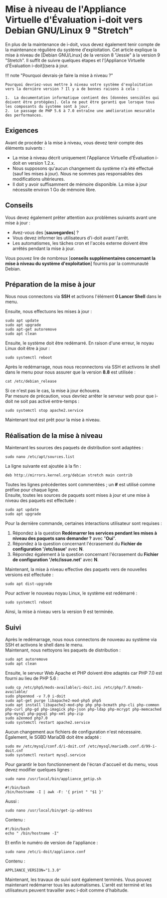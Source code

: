 # Mise à niveau de l'Appliance Virtuelle d'Évaluation i-doit vers Debian GNU/Linux 9 "Stretch" 

En plus de la maintenance de i-doit, vous devez également tenir compte de la maintenance régulière du système d'exploitation. Cet article explique la mise à niveau de [Debian GNU/Linux] de la version 8 "Jessie" à la version 9 "Stretch". Il suffit de suivre quelques étapes et l'[Appliance Virtuelle d'Évaluation i-doit](sera à jour.

!!! note "Pourquoi devrais-je faire la mise à niveau ?"

    Pourquoi devriez-vous mettre à niveau votre système d'exploitation vers la dernière version ? Il y a de bonnes raisons à cela :

    1.  La documentation informatique contient des [données sensibles qui doivent être protégées]. Cela ne peut être garanti que lorsque tous les composants du système sont à jour.
    2.  Le passage de PHP 5.6 à 7.0 entraîne une amélioration mesurable des performances.

## Exigences 

Avant de procéder à la mise à niveau, vous devez tenir compte des éléments suivants :

-   La mise à niveau décrit uniquement l'Appliance Virtuelle d'Évaluation i-doit en version 1.2.x.
-   Nous supposons qu'aucun changement du système n'a été effectué (sauf les mises à jour). Nous ne sommes pas responsables des modifications ultérieures.
-   Il doit y avoir suffisamment de mémoire disponible. La mise à jour nécessite environ 1 Go de mémoire libre.



## Conseils 

Vous devez également prêter attention aux problèmes suivants avant une mise à jour :

-   Avez-vous des [**sauvegardes**] ?
-   Vous devez informer les utilisateurs d'i-doit avant l'arrêt.
-   Les automatismes, les tâches cron et l'accès externe doivent être arrêtés pendant la mise à jour.

Vous pouvez lire de nombreux [**conseils supplémentaires concernant la mise à niveau du système d'exploitation**] fournis par la communauté Debian.

## Préparation de la mise à jour 

Nous nous connectons via **SSH** et activons l'élément **0 Lancer Shell** dans le menu.

Ensuite, nous effectuons les mises à jour :

```shell
sudo apt update
sudo apt upgrade
sudo apt-get autoremove
sudo apt clean
```

Ensuite, le système doit être redémarré. En raison d'une erreur, le noyau Linux doit être à jour :

```shell
sudo systemctl reboot
```

Après le redémarrage, nous nous reconnectons via SSH et activons le shell dans le menu pour nous assurer que la version **8.8** est utilisée :

```shell
cat /etc/debian_release
```

Si ce n'est pas le cas, la mise à jour échouera.<br>
Par mesure de précaution, vous devriez arrêter le serveur web pour que i-doit ne soit pas activé entre-temps :

```shell
sudo systemctl stop apache2.service
```

Maintenant tout est prêt pour la mise à niveau.

## Réalisation de la mise à niveau 

Maintenant les sources des paquets de distribution sont adaptées :

```shell
sudo nano /etc/apt/sources.list
```

La ligne suivante est ajoutée à la fin :

```shell
deb http://mirrors.kernel.org/debian stretch main contrib
```

Toutes les lignes précédentes sont commentées ; un **#** est utilisé comme préfixe pour chaque ligne.<br>
Ensuite, toutes les sources de paquets sont mises à jour et une mise à niveau des paquets est effectuée :

```shell
sudo apt update
sudo apt upgrade
```

Pour la dernière commande, certaines interactions utilisateur sont requises :

1. Répondez à la question **Redémarrer les services pendant les mises à niveau des paquets sans demander ?** avec "**Oui**".
2. Répondez à la question concernant l'écrasement du **Fichier de configuration '/etc/issue'** avec **N**.
3. Répondez également à la question concernant l'écrasement du **Fichier de configuration '/etc/issue.net'** avec **N**.

Maintenant, la mise à niveau effective des paquets vers de nouvelles versions est effectuée :

```shell
sudo apt dist-upgrade
```

Pour activer le nouveau noyau Linux, le système est redémarré :

```shell
sudo systemctl reboot
```

Ainsi, la mise à niveau vers la version 9 est terminée.

## Suivi

Après le redémarrage, nous nous connectons de nouveau au système via SSH et activons le shell dans le menu.<br>
Maintenant, nous nettoyons les paquets de distribution :

```shell
sudo apt autoremove
sudo apt clean
```

Ensuite, le serveur Web Apache et PHP doivent être adaptés car PHP 7.0 est fourni au lieu de PHP 5.6 :

```shell
sudo cp /etc/php5/mods-available/i-doit.ini /etc/php/7.0/mods-available/
sudo phpenmod -v 7.0 i-doit
sudo apt-get purge libapache2-mod-php5 php5
sudo apt install libapache2-mod-php php php-bcmath php-cli php-common php-curl php-gd php-imagick php-json php-ldap php-mcrypt php-memcached php-mysql php-pgsql php-xml php-zip
sudo a2enmod php7.0
sudo systemctl restart apache2.service
```

Aucun changement aux fichiers de configuration n'est nécessaire.<br>
Également, le SGBD MariaDB doit être adapté :

```shell
sudo mv /etc/mysql/conf.d/i-doit.cnf /etc/mysql/mariadb.conf.d/99-i-doit.cnf
sudo systemctl restart mysql.service
```

Pour garantir le bon fonctionnement de l'écran d'accueil et du menu, vous devez modifier quelques lignes :

```shell
sudo nano /usr/local/bin/appliance_getip.sh
```

```shell
#!/bin/bash
/bin/hostname -I | awk -F: '{ print " "$1 }'
```

Aussi :

```shell
sudo nano /usr/local/bin/get-ip-address
```

Contenu :

```shell
#!/bin/bash
echo " /bin/hostname -I"
```

Et enfin le numéro de version de l'appliance :

```shell
sudo nano /etc/i-doit/appliance.conf
```

Contenu :

```shell
APPLIANCE_VERSION="1.3.0"
```

Maintenant, les travaux de suivi sont également terminés. Vous pouvez maintenant redémarrer tous les automatismes. L'arrêt est terminé et les utilisateurs peuvent travailler avec i-doit comme d'habitude.
```
